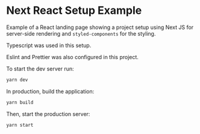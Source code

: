 # Next React Setup Example

Example of a React landing page showing a project setup using Next JS for server-side rendering and `styled-components` for the styling.

Typescript was used in this setup.

Eslint and Prettier was also configured in this project.

To start the dev server run:

```bash
yarn dev
```

In production, build the application:

```bash
yarn build
```

Then, start the production server:

```bash
yarn start
```
